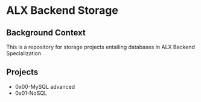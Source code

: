 # ALX Backend Storage

## Background Context
This is a repository for storage projects entailing databases in ALX Backend Specialization

## Projects
- 0x00-MySQL advanced
- 0x01-NoSQL
